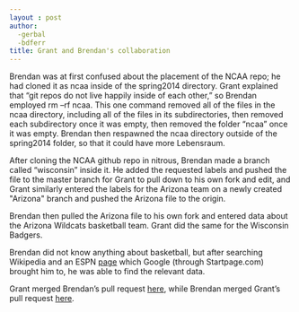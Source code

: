 ```yaml
---
layout : post
author: 
  -gerbal
  -bdferr
title: Grant and Brendan's collaboration
---
```


Brendan was at first confused about the placement of the NCAA repo; he had cloned it as ncaa inside of the spring2014 directory. Grant explained that “git repos do not live happily inside of each other,” so Brendan employed rm –rf ncaa. This one command removed all of the files in the ncaa directory, including all of the files in its subdirectories, then removed each subdirectory once it was empty, then removed the folder “ncaa” once it was empty. Brendan then respawned the ncaa directory outside of the spring2014 folder, so that it could have more Lebensraum.

After cloning the NCAA github repo in nitrous, Brendan made a branch called “wisconsin” inside it. He added the requested labels and pushed the file to the master branch for Grant to pull down to his own fork and edit, and Grant similarly entered the labels for the Arizona team on a newly created "Arizona" branch and pushed the Arizona file to the origin.

Brendan then pulled the Arizona file to his own fork and entered data about the Arizona Wildcats basketball team. Grant did the same for the Wisconsin Badgers.
 
Brendan did not know anything about basketball, but after searching Wikipedia and an ESPN [page](http://espn.go.com/mens-college-basketball/tournament/history/_/team1/5229) which Google (through Startpage.com) brought him to, he was able to find the relevant data.

Grant merged Brendan’s pull request [here](https://github.com/silshack/NCAA/pull/37), while Brendan merged Grant’s pull request [here](https://github.com/silshack/NCAA/pull/38).